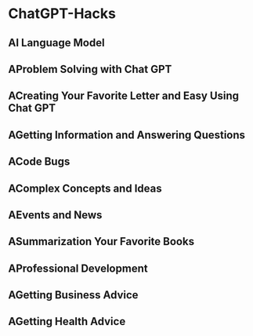 # ChatGPT-Hacks


## AI Language Model
## AProblem Solving with Chat GPT
## ACreating Your Favorite Letter and Easy Using Chat GPT
## AGetting Information and Answering Questions
## ACode Bugs
## AComplex Concepts and Ideas
## AEvents and News
## ASummarization Your Favorite Books
## AProfessional Development
## AGetting Business Advice
## AGetting Health Advice
